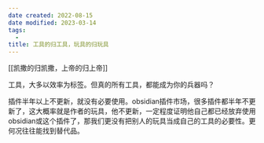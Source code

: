 ```yaml
---
date created: 2022-08-15
date modified: 2023-03-14
tags:
  - 
title: 工具的归工具，玩具的归玩具
---
```


[[凯撒的归凯撒，上帝的归上帝]]

工具，大多以效率为标签。但真的所有工具，都能成为你的兵器吗？

插件半年以上不更新，就没有必要使用。obsidian插件市场，很多插件都半年不更新了，这大概率就是作者的玩具，他不更新，一定程度证明他自己都已经放弃使用obsidian或这个插件了，那我们更没有把别人的玩具当成自己的工具的必要性。更何况往往能找到替代品。
